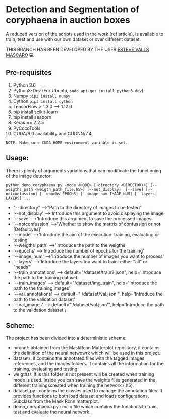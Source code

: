 # Detection and Segmentation of coryphaena in auction boxes
A reduced version of the scripts used in the work (ref article), is available to train, test and use with our own dataset or over different dataset. 


THIS BRANCH HAS BEEN DEVELOPED BY THE USER [ESTEVE VALLS MASCARO](https://github.com/Evm7) 💻


## Pre-requisites
1) Python 3.6
2) Python3-Dev (For Ubuntu, `sudo apt-get install python3-dev`)
3) Numpy `pip3 install numpy`
4) Cython `pip3 install cython`
5) TensorFlow > 1.3.0 --> 1.12.0
6) pip install scikit-learn
7) pip install seaborn
8) Keras == 2.2.5
9) PyCocoTools
10) CUDA/9.0 availability and CUDNN/7.4

```
NOTE: Make sure CUDA_HOME environment variable is set.
```

## Usage:

There is plenty of arguments variations that can modificate the functioning of the image detector:
```
python demo_coryphaena.py -mode <MODE> [-directory <DIRECTORY>] [--weigths_path <weigth_path_file.h5>] [--not_display]  [--save] [--notconfussion] [--epochs EPOCHS] [--image_num IMAGE_NUM] [--layers LAYERS] ...
```

- "--directory" -->"Path to the directory of images to be tested"
- '--not_display' -->'Introduce this argument to avoid displaying the image
- '--save' -->'Introduce this argument to save the processed images
- '--notconfussion' -->'Whether to show the mattrix of confussion or not [Default:yes]'
- '--mode' -->'Introduce the aim of the execution: training, evaluating or testing'
- '--weigths_path' -->'Introduce the path to the weigths'
- '--epochs' -->'Introduce the number of epochs for the training'
- '--image_num' -->'Introduce the number of images you want to process'
- '--layers' -->'Introduce the layers tou want to train: either "all" or "heads"'
- '--train_annotations'  --> default="/dataset/train2.json", help='Introduce the path to the training dataset'
- '--train_images'  --> default="/dataset/img_train", help='Introduce the path to the training images'
- '--val_annotations' --> default="'/dataset/val.json'", help='Introduce the path to the validation dataset'
- '--val_images' --> default="'/dataset/val.json'", help='Introduce the path to the validation dataset'¡


## Scheme:
The project has been divided into a deterministic scheme:
  - mrcnn/: obtained from the MaskRcnn Matterplot repository, it contains the definition of the neural netwowrk which will be used in this project.
  - dataset/: it contains the annotated files with the tagged images references, and the images folders. It contains all the information for the training, evaluating and testing.
  - weigths/: If is this folder is not present will be created when training mode is used. Inside you can save the weights files generated in the different trainingscreated when training the network (.h5).
  - dataset.py : contains the classes used to manage the annotation files. It provides functions to both load dataset and loads configurations. Subclass from the Mask Rcnn matterplot. 
  - demo_coryphaena.py : main file which contains the functions to train, test and evaluate the neural network.
 

